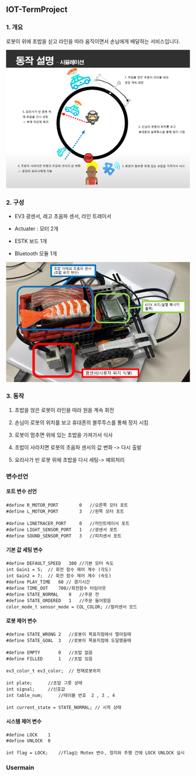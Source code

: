## IOT-TermProject


### 1. 개요

로봇이 위에 초밥을 싣고 라인을 따라 움직이면서 손님에게 배달하는 서비스입니다.

![guideline](images/guideline.PNG "guideline")



### 2. 구성

- EV3 광센서, 레고 초음파 센서, 라인 트레이서

- Actuater : 모터 2개

- ESTK 보드 1개

- Bluetooth 모듈 1개

![servingRobot](images/servingRobot.PNG "servingRobot")


### 3. 동작 

1. 초밥을 얹은 로봇이 라인을 따라 원을 계속 회전

2. 손님이 로봇의 위치를 보고 휴대폰의 블루투스를 통해 정지 시킴

3. 로봇이 멈추면 위에 있는 초밥을 가져가서 식사

4. 초밥이 사라지면 로봇의 초음파 센서의 값 변화 -> 다시 출발

5. 요리사가 빈 로봇 위에 초밥을 다시 세팅-> 예외처리

### 변수선언
#### 포트 변수 선언
```
#define R_MOTOR_PORT		0	//오른쪽 모터 포트
#define L_MOTOR_PORT		3	//왼쪽 모터 포트

#define LINETRACER_PORT		0	//라인트레이서 포트
#define LIGHT_SENSOR_PORT	1	//광센서 포트
#define SOUND_SENSOR_PORT	3	//피치센서 포트
```
#### 기본 값 세팅 변수
```
#define DEFAULT_SPEED	300	//기본 모터 속도
int Gain1 = 5;	// 회전 함수 제어 계수 (각도)
int Gain2 = 7;	// 회전 함수 제어 계수 (속도)
#define PLAY_TIME	60 // 경기시간
#define TIME_OUT	700//회전함수 타임아웃
#define STATE_NORMAL	0	//주문 전
#define STATE_ORDERED	1	//주문 들어왔음
color_mode_t sensor_mode = COL_COLOR; //컬러센서 모드
```

#### 로봇 제어 변수
```
#define STATE_WRONG	2	//로봇이 목표지점에서 멀어질때
#define STATE_GOAL	3	//로봇이 목표지점에 도달했을때

#define EMPTY 		0	//초밥 없음
#define FILLED 		1	//초밥 있음

ev3_color_t ev3_color;	// 현재로봇위치

int plate;		//초밥 그릇 상태
int signal;		//신호값
int table_num;		//테이블 번호  2 , 3 , 4

int current_state = STATE_NORMAL; // 시작 상태
```

#### 시스템 제어 변수
```
#define LOCK	1
#define UNLOCK	0

int flag = LOCK;	//flag는 Mutex 변수, 정지와 주행 간에 LOCK UNLOCK 실시
```



### Usermain


